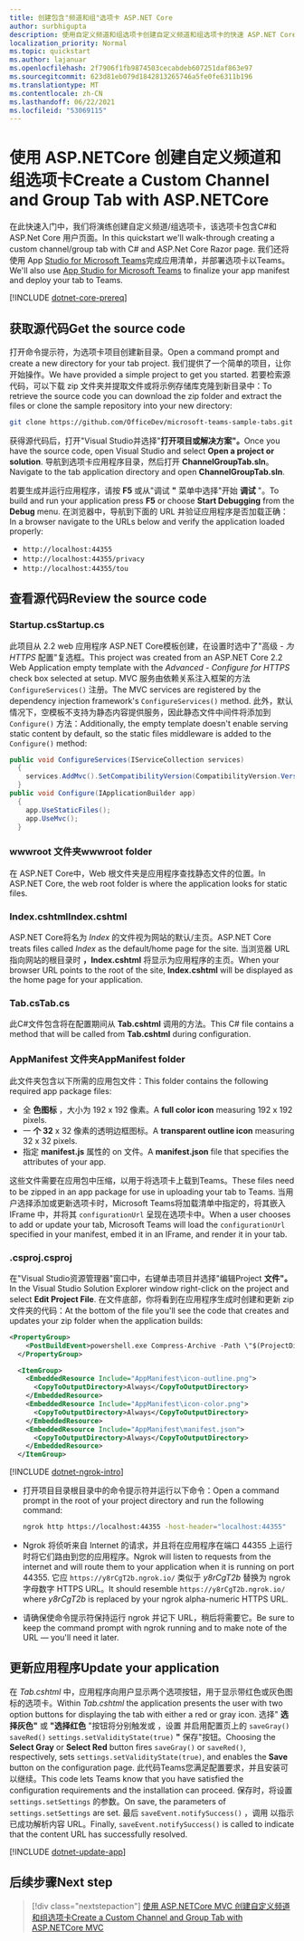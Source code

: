 ```yaml
---
title: 创建包含"频道和组"选项卡 ASP.NET Core
author: surbhigupta
description: 使用自定义频道和组选项卡创建自定义频道和组选项卡的快速 ASP.NET Core。
localization_priority: Normal
ms.topic: quickstart
ms.author: lajanuar
ms.openlocfilehash: 2f7906f1fb9874503cecabdeb607251daf863e97
ms.sourcegitcommit: 623d81eb079d1842813265746a5fe0fe6311b196
ms.translationtype: MT
ms.contentlocale: zh-CN
ms.lasthandoff: 06/22/2021
ms.locfileid: "53069115"
---
```

# <a name="create-a-custom-channel-and-group-tab-with-aspnetcore"></a><span data-ttu-id="3a62b-103">使用 ASP.NETCore 创建自定义频道和组选项卡</span><span class="sxs-lookup"><span data-stu-id="3a62b-103">Create a Custom Channel and Group Tab with ASP.NETCore</span></span>

<span data-ttu-id="3a62b-104">在此快速入门中，我们将演练创建自定义频道/组选项卡，该选项卡包含C#和 ASP.Net Core 用户页面。</span><span class="sxs-lookup"><span data-stu-id="3a62b-104">In this quickstart we'll walk-through creating a custom channel/group tab with C# and ASP.Net Core Razor page.</span></span> <span data-ttu-id="3a62b-105">我们还将使用 App [Studio for Microsoft Teams](~/concepts/build-and-test/app-studio-overview.md)完成应用清单，并部署选项卡以Teams。</span><span class="sxs-lookup"><span data-stu-id="3a62b-105">We'll also use [App Studio for Microsoft Teams](~/concepts/build-and-test/app-studio-overview.md) to finalize your app manifest and deploy your tab to Teams.</span></span>

[!INCLUDE [dotnet-core-prereq](~/includes/tabs/dotnet-core-prereq.md)]

## <a name="get-the-source-code"></a><span data-ttu-id="3a62b-106">获取源代码</span><span class="sxs-lookup"><span data-stu-id="3a62b-106">Get the source code</span></span>

<span data-ttu-id="3a62b-107">打开命令提示符，为选项卡项目创建新目录。</span><span class="sxs-lookup"><span data-stu-id="3a62b-107">Open a command prompt and create a new directory for your tab project.</span></span> <span data-ttu-id="3a62b-108">我们提供了一个简单的项目，让你开始操作。</span><span class="sxs-lookup"><span data-stu-id="3a62b-108">We have provided a simple project to get you started.</span></span> <span data-ttu-id="3a62b-109">若要检索源代码，可以下载 zip 文件夹并提取文件或将示例存储库克隆到新目录中：</span><span class="sxs-lookup"><span data-stu-id="3a62b-109">To retrieve the source code you can download the zip folder and extract the files or clone the sample repository into your new directory:</span></span>

```bash
git clone https://github.com/OfficeDev/microsoft-teams-sample-tabs.git
```

<span data-ttu-id="3a62b-110">获得源代码后，打开"Visual Studio并选择"**打开项目或解决方案"。**</span><span class="sxs-lookup"><span data-stu-id="3a62b-110">Once you have the source code, open Visual Studio and select **Open a project or solution**.</span></span> <span data-ttu-id="3a62b-111">导航到选项卡应用程序目录，然后打开 **ChannelGroupTab.sln**。</span><span class="sxs-lookup"><span data-stu-id="3a62b-111">Navigate to the tab application directory and open **ChannelGroupTab.sln**.</span></span>

<span data-ttu-id="3a62b-112">若要生成并运行应用程序，请按 **F5** 或从"调试 **"** 菜单中选择"开始 **调试** "。</span><span class="sxs-lookup"><span data-stu-id="3a62b-112">To build and run your application press **F5** or choose **Start Debugging** from the **Debug** menu.</span></span> <span data-ttu-id="3a62b-113">在浏览器中，导航到下面的 URL 并验证应用程序是否加载正确：</span><span class="sxs-lookup"><span data-stu-id="3a62b-113">In a browser navigate to the URLs below and verify the application loaded properly:</span></span>

- `http://localhost:44355`
- `http://localhost:44355/privacy`
- `http://localhost:44355/tou`

## <a name="review-the-source-code"></a><span data-ttu-id="3a62b-114">查看源代码</span><span class="sxs-lookup"><span data-stu-id="3a62b-114">Review the source code</span></span>

### <a name="startupcs"></a><span data-ttu-id="3a62b-115">Startup.cs</span><span class="sxs-lookup"><span data-stu-id="3a62b-115">Startup.cs</span></span>

<span data-ttu-id="3a62b-116">此项目从 2.2 web 应用程序 ASP.NET Core模板创建，在设置时选中了"高级 *- 为 HTTPS* 配置"复选框。</span><span class="sxs-lookup"><span data-stu-id="3a62b-116">This project was created from an ASP.NET Core 2.2 Web Application empty template with the *Advanced - Configure for HTTPS* check box selected at setup.</span></span> <span data-ttu-id="3a62b-117">MVC 服务由依赖关系注入框架的方法 `ConfigureServices()` 注册。</span><span class="sxs-lookup"><span data-stu-id="3a62b-117">The MVC services are registered by the dependency injection framework's `ConfigureServices()` method.</span></span> <span data-ttu-id="3a62b-118">此外，默认情况下，空模板不支持为静态内容提供服务，因此静态文件中间件将添加到 `Configure()` 方法：</span><span class="sxs-lookup"><span data-stu-id="3a62b-118">Additionally, the empty template doesn't enable serving static content by default, so the static files middleware is added to the `Configure()` method:</span></span>

```csharp
public void ConfigureServices(IServiceCollection services)
  {
    services.AddMvc().SetCompatibilityVersion(CompatibilityVersion.Version_2_2);
  }
public void Configure(IApplicationBuilder app)
  {
    app.UseStaticFiles();
    app.UseMvc();
  }
```

### <a name="wwwroot-folder"></a><span data-ttu-id="3a62b-119">wwwroot 文件夹</span><span class="sxs-lookup"><span data-stu-id="3a62b-119">wwwroot folder</span></span>

<span data-ttu-id="3a62b-120">在 ASP.NET Core中，Web 根文件夹是应用程序查找静态文件的位置。</span><span class="sxs-lookup"><span data-stu-id="3a62b-120">In ASP.NET Core, the web root folder is where the application looks for static files.</span></span>

### <a name="indexcshtml"></a><span data-ttu-id="3a62b-121">Index.cshtml</span><span class="sxs-lookup"><span data-stu-id="3a62b-121">Index.cshtml</span></span>

<span data-ttu-id="3a62b-122">ASP.NET Core将名为 *Index* 的文件视为网站的默认/主页。</span><span class="sxs-lookup"><span data-stu-id="3a62b-122">ASP.NET Core treats files called *Index* as the default/home page for the site.</span></span> <span data-ttu-id="3a62b-123">当浏览器 URL 指向网站的根目录时 **，Index.cshtml** 将显示为应用程序的主页。</span><span class="sxs-lookup"><span data-stu-id="3a62b-123">When your browser URL points to the root of the site, **Index.cshtml** will be displayed as the home page for your application.</span></span>

### <a name="tabcs"></a><span data-ttu-id="3a62b-124">Tab.cs</span><span class="sxs-lookup"><span data-stu-id="3a62b-124">Tab.cs</span></span>

<span data-ttu-id="3a62b-125">此C#文件包含将在配置期间从 **Tab.cshtml** 调用的方法。</span><span class="sxs-lookup"><span data-stu-id="3a62b-125">This C# file contains a method that will be called from **Tab.cshtml** during configuration.</span></span>

### <a name="appmanifest-folder"></a><span data-ttu-id="3a62b-126">AppManifest 文件夹</span><span class="sxs-lookup"><span data-stu-id="3a62b-126">AppManifest folder</span></span>

<span data-ttu-id="3a62b-127">此文件夹包含以下所需的应用包文件：</span><span class="sxs-lookup"><span data-stu-id="3a62b-127">This folder contains the following required app package files:</span></span>

- <span data-ttu-id="3a62b-128">全 **色图标** ，大小为 192 x 192 像素。</span><span class="sxs-lookup"><span data-stu-id="3a62b-128">A **full color icon** measuring 192 x 192 pixels.</span></span>
- <span data-ttu-id="3a62b-129">一 **个 32** x 32 像素的透明边框图标。</span><span class="sxs-lookup"><span data-stu-id="3a62b-129">A **transparent outline icon** measuring 32 x 32 pixels.</span></span>
- <span data-ttu-id="3a62b-130">指定 **manifest.js** 属性的 on 文件。</span><span class="sxs-lookup"><span data-stu-id="3a62b-130">A **manifest.json** file that specifies the attributes of your app.</span></span>

<span data-ttu-id="3a62b-131">这些文件需要在应用包中压缩，以用于将选项卡上载到Teams。</span><span class="sxs-lookup"><span data-stu-id="3a62b-131">These files need to be zipped in an app package for use in uploading your tab to Teams.</span></span> <span data-ttu-id="3a62b-132">当用户选择添加或更新选项卡时，Microsoft Teams将加载清单中指定的，将其嵌入 IFrame 中，并将其 `configurationUrl` 呈现在选项卡中。</span><span class="sxs-lookup"><span data-stu-id="3a62b-132">When a user chooses to add or update your tab, Microsoft Teams will load the `configurationUrl` specified in your manifest, embed it in an IFrame, and render it in your tab.</span></span>

### <a name="csproj"></a><span data-ttu-id="3a62b-133">.csproj</span><span class="sxs-lookup"><span data-stu-id="3a62b-133">.csproj</span></span>

<span data-ttu-id="3a62b-134">在"Visual Studio资源管理器"窗口中，右键单击项目并选择"编辑Project **文件"。**</span><span class="sxs-lookup"><span data-stu-id="3a62b-134">In the Visual Studio Solution Explorer window right-click on the project and select **Edit Project File**.</span></span> <span data-ttu-id="3a62b-135">在文件底部，你将看到在应用程序生成时创建和更新 zip 文件夹的代码：</span><span class="sxs-lookup"><span data-stu-id="3a62b-135">At the bottom of the file you'll see the code that creates and updates your zip folder when the application builds:</span></span>

```xml
<PropertyGroup>
    <PostBuildEvent>powershell.exe Compress-Archive -Path \"$(ProjectDir)AppManifest\*\" -DestinationPath \"$(TargetDir)tab.zip\" -Force</PostBuildEvent>
  </PropertyGroup>

  <ItemGroup>
    <EmbeddedResource Include="AppManifest\icon-outline.png">
      <CopyToOutputDirectory>Always</CopyToOutputDirectory>
    </EmbeddedResource>
    <EmbeddedResource Include="AppManifest\icon-color.png">
      <CopyToOutputDirectory>Always</CopyToOutputDirectory>
    </EmbeddedResource>
    <EmbeddedResource Include="AppManifest\manifest.json">
      <CopyToOutputDirectory>Always</CopyToOutputDirectory>
    </EmbeddedResource>
  </ItemGroup>
```

[!INCLUDE [dotnet-ngrok-intro](~/includes/tabs/dotnet-ngrok-intro.md)]

- <span data-ttu-id="3a62b-136">打开项目目录根目录中的命令提示符并运行以下命令：</span><span class="sxs-lookup"><span data-stu-id="3a62b-136">Open a command prompt in the root of your project directory and run the following command:</span></span>

    ```bash
    ngrok http https://localhost:44355 -host-header="localhost:44355"
    ```

- <span data-ttu-id="3a62b-137">Ngrok 将侦听来自 Internet 的请求，并且将在应用程序在端口 44355 上运行时将它们路由到您的应用程序。</span><span class="sxs-lookup"><span data-stu-id="3a62b-137">Ngrok will listen to requests from the internet and will route them to your application when it is running on port 44355.</span></span> <span data-ttu-id="3a62b-138">它应 `https://y8rCgT2b.ngrok.io/` 类似于 *y8rCgT2b* 替换为 ngrok 字母数字 HTTPS URL。</span><span class="sxs-lookup"><span data-stu-id="3a62b-138">It should resemble `https://y8rCgT2b.ngrok.io/` where *y8rCgT2b* is replaced by your ngrok alpha-numeric HTTPS URL.</span></span>

- <span data-ttu-id="3a62b-139">请确保使命令提示符保持运行 ngrok 并记下 URL，稍后将需要它。</span><span class="sxs-lookup"><span data-stu-id="3a62b-139">Be sure to keep the command prompt with ngrok running and to make note of the URL — you'll need it later.</span></span>

## <a name="update-your-application"></a><span data-ttu-id="3a62b-140">更新应用程序</span><span class="sxs-lookup"><span data-stu-id="3a62b-140">Update your application</span></span>

<span data-ttu-id="3a62b-141">在 *Tab.cshtml* 中，应用程序向用户显示两个选项按钮，用于显示带红色或灰色图标的选项卡。</span><span class="sxs-lookup"><span data-stu-id="3a62b-141">Within *Tab.cshtml* the application presents the user with two option buttons for displaying the tab with either a red or gray icon.</span></span> <span data-ttu-id="3a62b-142">选择" **选择灰色"** 或 **"选择红色** "按钮将分别触发或 ，设置 并启用配置页上的 `saveGray()` `saveRed()` `settings.setValidityState(true)` **"** 保存"按钮。</span><span class="sxs-lookup"><span data-stu-id="3a62b-142">Choosing the **Select Gray** or **Select Red** button fires `saveGray()` or `saveRed()`, respectively, sets `settings.setValidityState(true)`, and enables the **Save** button on the configuration page.</span></span> <span data-ttu-id="3a62b-143">此代码Teams您满足配置要求，并且安装可以继续。</span><span class="sxs-lookup"><span data-stu-id="3a62b-143">This code lets Teams know that you have satisfied the configuration requirements and the installation can proceed.</span></span> <span data-ttu-id="3a62b-144">保存时，将设置 `settings.setSettings` 的参数。</span><span class="sxs-lookup"><span data-stu-id="3a62b-144">On save, the parameters of `settings.setSettings` are set.</span></span> <span data-ttu-id="3a62b-145">最后 `saveEvent.notifySuccess()` ，调用 以指示已成功解析内容 URL。</span><span class="sxs-lookup"><span data-stu-id="3a62b-145">Finally, `saveEvent.notifySuccess()` is called to indicate that the content URL has successfully resolved.</span></span>

[!INCLUDE [dotnet-update-app](~/includes/tabs/dotnet-update-chan-grp-app.md)]

## <a name="next-step"></a><span data-ttu-id="3a62b-146">后续步骤</span><span class="sxs-lookup"><span data-stu-id="3a62b-146">Next step</span></span>

> [!div class="nextstepaction"]
> [<span data-ttu-id="3a62b-147">使用 ASP.NETCore MVC 创建自定义频道和组选项卡</span><span class="sxs-lookup"><span data-stu-id="3a62b-147">Create a Custom Channel and Group Tab with ASP.NETCore MVC</span></span>](~/tabs/quickstarts/create-channel-group-tab-dotnet-core-mvc.md)
